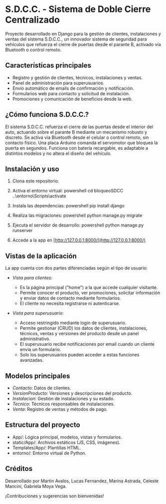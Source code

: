 # S.D.C.C. - Sistema de Doble Cierre Centralizado

Proyecto desarrollado en Django para la gestión de clientes, instalaciones y ventas del sistema S.D.C.C., un innovador sistema de seguridad para vehículos que refuerza el cierre de puertas desde el parante B, activado vía Bluetooth o control remoto.

## Características principales
- Registro y gestión de clientes, técnicos, instalaciones y ventas.
- Panel de administración para superusuarios.
- Envío automático de emails de confirmación y notificación.
- Formularios web para contacto y solicitud de instalación.
- Promociones y comunicación de beneficios desde la web.

## ¿Cómo funciona S.D.C.C.?
El sistema S.D.C.C. refuerza el cierre de las puertas desde el interior del auto, actuando sobre el parante B mediante un mecanismo robusto y discreto. Se activa vía Bluetooth desde el celular o control remoto, sin contacto físico. Una placa Arduino comanda el servomotor que bloquea la puerta en segundos. Funciona con batería recargable, es adaptable a distintos modelos y no altera el diseño del vehículo.

## Instalación y uso
1. Clona este repositorio.
2. Activa el entorno virtual:
   powershell
   cd bloqueoSDCC
   ..\entorno\Scripts\activate
   
3. Instala las dependencias:
   powershell
   pip install django
   
4. Realiza las migraciones:
   powershell
   python manage.py migrate
   
5. Ejecuta el servidor de desarrollo:
   powershell
   python manage.py runserver
   
6. Accede a la app en [http://127.0.0.1:8000/](http://127.0.0.1:8000/)

## Vistas de la aplicación

La app cuenta con dos partes diferenciadas según el tipo de usuario:

- *Vista para clientes:*
  - Es la página principal ("home") a la que accede cualquier visitante.
  - Permite conocer el producto, ver promociones, solicitar información y enviar datos de contacto mediante formularios.
  - El cliente no necesita registrarse ni autenticarse.

- *Vista para superusuario:*
  - Acceso restringido mediante login de superusuario.
  - Permite gestionar (CRUD) los datos de clientes, instalaciones, técnicos, ventas y versiones del producto desde un panel administrativo.
  - El superusuario recibe notificaciones por email cuando un cliente envía un formulario.
  - Solo los superusuarios pueden acceder a estas funciones avanzadas.

## Modelos principales
- *Contacto*: Datos de clientes.
- *VersionProducto*: Versiones y descripciones del producto.
- *Instalacion*: Gestión de instalaciones y su estado.
- *Tecnico*: Técnicos responsables de instalaciones.
- *Venta*: Registro de ventas y métodos de pago.

## Estructura del proyecto
- App/: Lógica principal, modelos, vistas y formularios.
- static/App/: Archivos estáticos (JS, CSS, imágenes).
- Templates/App/: Plantillas HTML.
- entorno/: Entorno virtual de Python.

## Créditos
Desarrollado por Martin Avalos, Lucas Fernandez, Marina Astrada, Celeste Mancini, Gabriela Moya Vega.


¡Contribuciones y sugerencias son bienvenidas!
